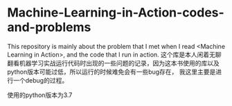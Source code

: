 # Machine-Learning-in-Action-codes-and-problems
This repository is mainly about the problem that I met when I read &lt;Machine Learning in Action>, and the code that I run in action.
这个库是本人闲着无聊翻看机器学习实战运行代码时出现的一些问题的记录，因为这本书使用的库以及python版本可能过低，所以运行的时候难免会有一些bug存在，
我这里主要是进行一个debug的过程。

使用的python版本为3.7
